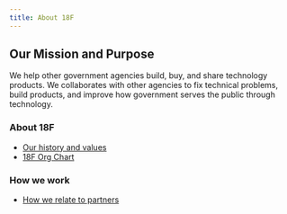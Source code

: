 ```yaml
---
title: About 18F
---
```


## Our Mission and Purpose

We help other government agencies build, buy, and share technology products. 
We collaborates with other agencies to fix technical problems, build products, 
and improve how government serves the public through technology. 


### About 18F
* [Our history and values]({{site.baseurl}}/history-and-values/)
* [18F Org Chart](https://docs.google.com/presentation/d/189TanLPSFF9MWvNr6VdfUvhBAWBSXeoCSGD2ZXRDm3s/edit#slide=id.g54b7f7db38_18_0)

### How we work
* [How we relate to partners]({{site.baseurl}}/how-we-relate-to-partners/)
